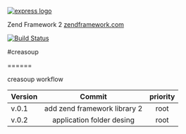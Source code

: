 [![express logo](http://www.creasoup.com/wp-content/uploads/2012/10/logo.png)](http://creasoup.com/)

  Zend Framework 2 [zendframework.com](http://zendframework.com)

  [![Build Status](https://travis-ci.org/kardesyazilim/proper.svg?branch=master)](https://travis-ci.org/kardesyazilim/proper)


#creasoup 

======

creasoup workflow

Version  | Commit | priority |
:-------- | :--------: | :--------: | 
v.0.1 | add zend framework library 2 | root | 
v.0.2 | application folder desing | root |
